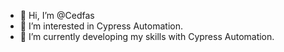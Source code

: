 - 👋 Hi, I’m @Cedfas
- 👀 I’m interested in Cypress Automation.
- 🌱 I’m currently developing my skills with Cypress Automation.

<!---
Cedfas/Cedfas is a ✨ special ✨ repository because its `README.md` (this file) appears on your GitHub profile.
You can click the Preview link to take a look at your changes.
--->

